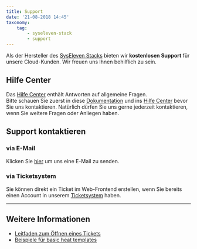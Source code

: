 ```yaml
---
title: Support
date: '21-08-2018 14:45'
taxonomy:
    tag:
        - syseleven-stack
        - support
---
```


Als der Hersteller des [SysEleven Stacks](https://www.syseleven.de/produkte-services/syseleven-stack/) bieten wir **kostenlosen Support** für unsere Cloud-Kunden. Wir freuen uns Ihnen behilflich zu sein.

## Hilfe Center

Das [Hilfe Center](https://docs.syseleven.de/helpcenter/de/taxonomy?name=category&val=SysEleven-Stack) enthält Antworten auf allgemeine Fragen.  
Bitte schauen Sie zuerst in diese [Dokumentation](https://docs.syseleven.de/syseleven-stack) und ins [Hilfe Center](https://docs.syseleven.de/helpcenter/de/taxonomy?name=category&val=SysEleven-Stack) bevor Sie uns kontaktieren. Natürlich dürfen Sie uns gerne jederzeit kontaktieren, wenn Sie weitere Fragen oder Anliegen haben.

## Support kontaktieren

### via E-Mail

Klicken Sie <a href="mailto:cloudsupport@syseleven.de?subject=# Problem description&body=Problem%20Status%3A%0Aongoing%20/%20occasionally%20/%20regularly%0A%0ATime%20and%20Date%20of%20first%20occurrence%3A%0ADD.MM.YYYY%20-%20HH%3AMM%3ASS%0A%0ATime%20and%20Date%20of%20last%20occurrence%3A%0ADD.MM.YYYY%20-%20HH%3AMM%3ASS%0A%0AID%28s%29%20of%20affected%20instance%28s%29%3A%0A-%20%23ID%0A-%20%23ID%0A%0AID%28s%29%20Stack%28s%29%20affected%20%28if%20used%29%3A%0A-%20%23ID%0A-%20%23ID%0A%0AProblem%20description%3A%0A-%20What%20happened%3F%0A-%20What%20did%20you%20expect%20to%20happen%3F%0A%0A-%20How%20often%20does%20the%20problem%20occur%3F%0A-%20Does%20the%20problem%20occur%20under%20specific%20circumstances%3F%0A-%20Suggestions%20on%20how%20to%20reproduce%20the%20problem%3F">hier</a> um uns eine E-Mail zu senden.

### via Ticketsystem

Sie können direkt ein Ticket im Web-Frontend erstellen, wenn Sie bereits einen Account in unserem [Ticketsystem](https://helpdesk.syseleven.de/) haben.

---

## Weitere Informationen

* [Leitfaden zum Öffnen eines Tickets](./02.issue-reporting-guideline/default.de.md)
* [Beispiele für basic heat templates](https://github.com/syseleven/heat-examples)